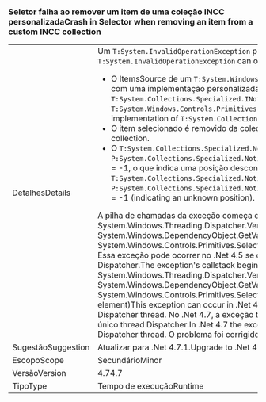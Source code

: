 ### <a name="crash-in-selector-when-removing-an-item-from-a-custom-incc-collection"></a><span data-ttu-id="15e3f-101">Seletor falha ao remover um item de uma coleção INCC personalizada</span><span class="sxs-lookup"><span data-stu-id="15e3f-101">Crash in Selector when removing an item from a custom INCC collection</span></span>

|   |   |
|---|---|
|<span data-ttu-id="15e3f-102">Detalhes</span><span class="sxs-lookup"><span data-stu-id="15e3f-102">Details</span></span>|<span data-ttu-id="15e3f-103">Um <code>T:System.InvalidOperationException</code> pode ocorrer no seguinte cenário:</span><span class="sxs-lookup"><span data-stu-id="15e3f-103">An <code>T:System.InvalidOperationException</code> can occur in the following scenario:</span></span><ul><li><span data-ttu-id="15e3f-104">O ItemsSource de um <code>T:System.Windows.Controls.Primitives.Selector</code> é uma coleção com uma implementação personalizada de <code>T:System.Collections.Specialized.INotifyCollectionChanged</code>.</span><span class="sxs-lookup"><span data-stu-id="15e3f-104">The ItemsSource for a <code>T:System.Windows.Controls.Primitives.Selector</code> is a collection with a custom implementation of <code>T:System.Collections.Specialized.INotifyCollectionChanged</code>.</span></span></li><li><span data-ttu-id="15e3f-105">O item selecionado é removido da coleção.</span><span class="sxs-lookup"><span data-stu-id="15e3f-105">The selected item is removed from the collection.</span></span></li><li><span data-ttu-id="15e3f-106">O <code>T:System.Collections.Specialized.NotifyCollectionChangedEventArgs</code> tem <code>P:System.Collections.Specialized.NotifyCollectionChangedEventArgs.OldStartingIndex</code> = -1, o que indica uma posição desconhecida.</span><span class="sxs-lookup"><span data-stu-id="15e3f-106">The <code>T:System.Collections.Specialized.NotifyCollectionChangedEventArgs</code> has <code>P:System.Collections.Specialized.NotifyCollectionChangedEventArgs.OldStartingIndex</code> = -1 (indicating an unknown position).</span></span></li></ul><span data-ttu-id="15e3f-107">A pilha de chamadas da exceção começa em System.Windows.Threading.Dispatcher.VerifyAccess() em System.Windows.DependencyObject.GetValue(DependencyProperty dp) em System.Windows.Controls.Primitives.Selector.GetIsSelected(DependencyObject element). Essa exceção pode ocorrer no .Net 4.5 se o aplicativo tiver mais que um thread Dispatcher.</span><span class="sxs-lookup"><span data-stu-id="15e3f-107">The exception's callstack begins at System.Windows.Threading.Dispatcher.VerifyAccess() at System.Windows.DependencyObject.GetValue(DependencyProperty dp) at System.Windows.Controls.Primitives.Selector.GetIsSelected(DependencyObject element)This exception can occur in .Net 4.5 if the application has more than one Dispatcher thread.</span></span> <span data-ttu-id="15e3f-108">No .Net 4.7, a exceção também pode ocorrer em aplicativos com um único thread Dispatcher.</span><span class="sxs-lookup"><span data-stu-id="15e3f-108">In .Net 4.7 the exception can also occur in applications with a single Dispatcher thread.</span></span> <span data-ttu-id="15e3f-109">O problema foi corrigido no .Net 4.7.1.</span><span class="sxs-lookup"><span data-stu-id="15e3f-109">The issue is fixed in .Net 4.7.1.</span></span>|
|<span data-ttu-id="15e3f-110">Sugestão</span><span class="sxs-lookup"><span data-stu-id="15e3f-110">Suggestion</span></span>|<span data-ttu-id="15e3f-111">Atualizar para .Net 4.7.1.</span><span class="sxs-lookup"><span data-stu-id="15e3f-111">Upgrade to .Net 4.7.1.</span></span>|
|<span data-ttu-id="15e3f-112">Escopo</span><span class="sxs-lookup"><span data-stu-id="15e3f-112">Scope</span></span>|<span data-ttu-id="15e3f-113">Secundário</span><span class="sxs-lookup"><span data-stu-id="15e3f-113">Minor</span></span>|
|<span data-ttu-id="15e3f-114">Versão</span><span class="sxs-lookup"><span data-stu-id="15e3f-114">Version</span></span>|<span data-ttu-id="15e3f-115">4.7</span><span class="sxs-lookup"><span data-stu-id="15e3f-115">4.7</span></span>|
|<span data-ttu-id="15e3f-116">Tipo</span><span class="sxs-lookup"><span data-stu-id="15e3f-116">Type</span></span>|<span data-ttu-id="15e3f-117">Tempo de execução</span><span class="sxs-lookup"><span data-stu-id="15e3f-117">Runtime</span></span>|

